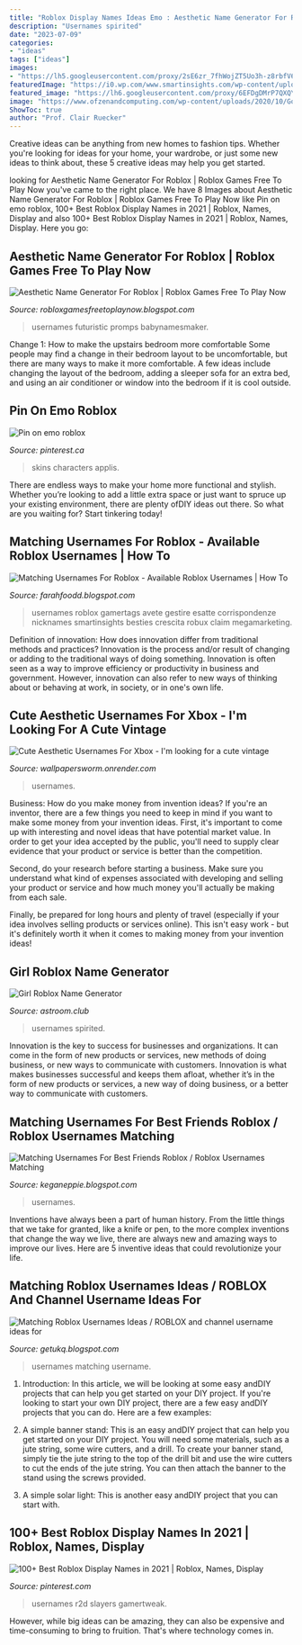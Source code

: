 ```yaml
---
title: "Roblox Display Names Ideas Emo : Aesthetic Name Generator For Roblox"
description: "Usernames spirited"
date: "2023-07-09"
categories:
- "ideas"
tags: ["ideas"]
images:
- "https://lh5.googleusercontent.com/proxy/2sE6zr_7fhWojZT5Uo3h-z8rbfV68TFg5qzSz92oEb-lnJ8iv09fCp7-G_xXJN6nDxfyIEci_wglUb1H5taTs1ux86yOPYXzAyVlvzxI1AOWisxaaZUjgZqbdDYJ9YGn=w1200-h630-p-k-no-nu"
featuredImage: "https://i0.wp.com/www.smartinsights.com/wp-content/uploads/2019/03/Screenshot-2019-03-05-at-12.13.16.png"
featured_image: "https://lh6.googleusercontent.com/proxy/6EFDgDMrP7QXQYk79-sOe1Ta_MKg1-Y2tU9L2dP2qvyNoRAlzfIH1tQcSdHPAv9ST6L9A2uygABq2lHj8Ohm3nY42rYx6YSd=w1200-h630-pd"
image: "https://www.ofzenandcomputing.com/wp-content/uploads/2020/10/Good-Roblox-Usernames-2020-Not-Taken-Cool-Names-Cute-Girls-Boys.jpg"
ShowToc: true
author: "Prof. Clair Ruecker"
---
```



Creative ideas can be anything from new homes to fashion tips. Whether you're looking for ideas for your home, your wardrobe, or just some new ideas to think about, these 5 creative ideas may help you get started.

	

		
looking for Aesthetic Name Generator For Roblox | Roblox Games Free To Play Now you've came to the right place. We have 8 Images about Aesthetic Name Generator For Roblox | Roblox Games Free To Play Now like Pin on emo roblox, 100+ Best Roblox Display Names in 2021 | Roblox, Names, Display and also 100+ Best Roblox Display Names in 2021 | Roblox, Names, Display. Here you go:
		
    
## Aesthetic Name Generator For Roblox | Roblox Games Free To Play Now

<img loading=lazy src="https://lh5.googleusercontent.com/proxy/V4SoqY3Il-55ckwdJMzzxld1saxMnUf_rV_9tzbbkqLBq7AQwmxqIfAK6Igh4goBSxmO92MUV5KGRIVHMh8gzqcJjEOXOeiZKGGxqXRIv-mTzfnzvrrdXUE=w1200-h630-p-k-no-nu" onerror="this.onerror=null;this.src='https://tse4.mm.bing.net/th?id=OIP.7sh7KVvB4pyUUv4TBorxaQAAAA&amp;pid=15.1';" alt="Aesthetic Name Generator For Roblox | Roblox Games Free To Play Now">

_Source: robloxgamesfreetoplaynow.blogspot.com_

>usernames futuristic promps babynamesmaker. 

	

Change 1: How to make the upstairs bedroom more comfortable
Some people may find a change in their bedroom layout to be uncomfortable, but there are many ways to make it more comfortable. A few ideas include changing the layout of the bedroom, adding a sleeper sofa for an extra bed, and using an air conditioner or window into the bedroom if it is cool outside.

    
## Pin On Emo Roblox

<img loading=lazy src="https://i.pinimg.com/736x/9a/54/9a/9a549a7c44ec9718ee3e426bfa739d07.jpg" onerror="this.onerror=null;this.src='https://tse1.mm.bing.net/th?id=OIP.wI9kLDjEkip0lrpNbKK2VQHaK2&amp;pid=15.1';" alt="Pin on emo roblox">

_Source: pinterest.ca_

>skins characters applis. 

	

There are endless ways to make your home more functional and stylish. Whether you’re looking to add a little extra space or just want to spruce up your existing environment, there are plenty ofDIY ideas out there. So what are you waiting for? Start tinkering today!

    
## Matching Usernames For Roblox - Available Roblox Usernames | How To

<img loading=lazy src="https://i0.wp.com/www.smartinsights.com/wp-content/uploads/2019/03/Screenshot-2019-03-05-at-12.13.16.png" onerror="this.onerror=null;this.src='https://tse1.mm.bing.net/th?id=OIP.3GNI38HTmXLjW4RLsnlwdwHaEa&amp;pid=15.1';" alt="Matching Usernames For Roblox - Available Roblox Usernames | How To">

_Source: farahfoodd.blogspot.com_

>usernames roblox gamertags avete gestire esatte corrispondenze nicknames smartinsights besties crescita robux claim megamarketing. 

	

Definition of innovation: How does innovation differ from traditional methods and practices?
Innovation is the process and/or result of changing or adding to the traditional ways of doing something. Innovation is often seen as a way to improve efficiency or productivity in business and government. However, innovation can also refer to new ways of thinking about or behaving at work, in society, or in one's own life.

    
## Cute Aesthetic Usernames For Xbox - I&#039;m Looking For A Cute Vintage

<img loading=lazy src="https://www.ofzenandcomputing.com/wp-content/uploads/2020/10/Good-Roblox-Usernames-2020-Not-Taken-Cool-Names-Cute-Girls-Boys.jpg" onerror="this.onerror=null;this.src='https://tse3.mm.bing.net/th?id=OIP.vlYt6Ou1FA-UU70yMeMvjAHaEq&amp;pid=15.1';" alt="Cute Aesthetic Usernames For Xbox - I&#039;m looking for a cute vintage">

_Source: wallpapersworm.onrender.com_

>usernames. 

	

Business: How do you make money from invention ideas?
If you're an inventor, there are a few things you need to keep in mind if you want to make some money from your invention ideas. 
First, it's important to come up with interesting and novel ideas that have potential market value. In order to get your idea accepted by the public, you'll need to supply clear evidence that your product or service is better than the competition.

Second, do your research before starting a business. Make sure you understand what kind of expenses associated with developing and selling your product or service and how much money you'll actually be making from each sale.

Finally, be prepared for long hours and plenty of travel (especially if your idea involves selling products or services online). This isn't easy work - but it's definitely worth it when it comes to making money from your invention ideas!

    
## Girl Roblox Name Generator

<img loading=lazy src="https://pixfeeds.com/images/45/605841/1280-605841-really-good-snapchat-username-ideas.png" onerror="this.onerror=null;this.src='https://tse2.mm.bing.net/th?id=OIP.Uen70xAqRjZ8GD0ekuQiuwHaEK&amp;pid=15.1';" alt="Girl Roblox Name Generator">

_Source: astroom.club_

>usernames spirited. 

	

Innovation is the key to success for businesses and organizations. It can come in the form of new products or services, new methods of doing business, or new ways to communicate with customers. Innovation is what makes businesses successful and keeps them afloat, whether it’s in the form of new products or services, a new way of doing business, or a better way to communicate with customers.

    
## Matching Usernames For Best Friends Roblox / Roblox Usernames Matching

<img loading=lazy src="https://lh6.googleusercontent.com/proxy/6EFDgDMrP7QXQYk79-sOe1Ta_MKg1-Y2tU9L2dP2qvyNoRAlzfIH1tQcSdHPAv9ST6L9A2uygABq2lHj8Ohm3nY42rYx6YSd=w1200-h630-pd" onerror="this.onerror=null;this.src='https://tse1.mm.bing.net/th?id=OIP.v_OTBAk3KcP_bNFEdIMXDgHaD4&amp;pid=15.1';" alt="Matching Usernames For Best Friends Roblox / Roblox Usernames Matching">

_Source: keganeppie.blogspot.com_

>usernames. 

	

Inventions have always been a part of human history. From the little things that we take for granted, like a knife or pen, to the more complex inventions that change the way we live, there are always new and amazing ways to improve our lives. Here are 5 inventive ideas that could revolutionize your life.

    
## Matching Roblox Usernames Ideas / ROBLOX And Channel Username Ideas For

<img loading=lazy src="https://lh5.googleusercontent.com/proxy/2sE6zr_7fhWojZT5Uo3h-z8rbfV68TFg5qzSz92oEb-lnJ8iv09fCp7-G_xXJN6nDxfyIEci_wglUb1H5taTs1ux86yOPYXzAyVlvzxI1AOWisxaaZUjgZqbdDYJ9YGn=w1200-h630-p-k-no-nu" onerror="this.onerror=null;this.src='https://tse3.mm.bing.net/th?id=OIP.uzBnwNN57JIPqzWy59X7gQHaD4&amp;pid=15.1';" alt="Matching Roblox Usernames Ideas / ROBLOX and channel username ideas for">

_Source: getukq.blogspot.com_

>usernames matching username. 

	

1) Introduction: In this article, we will be looking at some easy andDIY projects that can help you get started on your DIY project.
If you're looking to start your own DIY project, there are a few easy andDIY projects that you can do. Here are a few examples:
1) A simple banner stand: This is an easy andDIY project that can help you get started on your DIY project. You will need some materials, such as a jute string, some wire cutters, and a drill. To create your banner stand, simply tie the jute string to the top of the drill bit and use the wire cutters to cut the ends of the jute string. You can then attach the banner to the stand using the screws provided.

2) A simple solar light: This is another easy andDIY project that you can start with.

    
## 100+ Best Roblox Display Names In 2021 | Roblox, Names, Display

<img loading=lazy src="https://i.pinimg.com/736x/c9/67/23/c967238e242fe60503c1fbcabfda9c98.jpg" onerror="this.onerror=null;this.src='https://tse3.mm.bing.net/th?id=OIP.nb9za24ojVPZiVZ-nGANSgHaEK&amp;pid=15.1';" alt="100+ Best Roblox Display Names in 2021 | Roblox, Names, Display">

_Source: pinterest.com_

>usernames r2d slayers gamertweak. 

	

However, while big ideas can be amazing, they can also be expensive and time-consuming to bring to fruition. That's where technology comes in.

